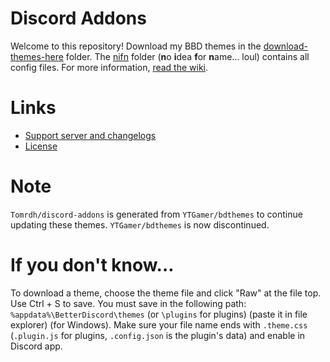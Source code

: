 # Discord Addons

Welcome to this repository! Download my BBD themes in the [download-themes-here](https://github.com/Tomrdh/discord-addons/tree/master/download-themes-here) folder. The [nifn](https://github.com/Tomrdh/discord-addons/tree/master/nifn) folder (**n**o **i**dea **f**or **n**ame… loul) contains all config files. For more information, [read the wiki](https://github.com/Tomrdh/discord-addons/wiki).

# Links

- [Support server and changelogs](https://discord.gg/Hx24Fdn)
- [License](https://github.com/Tomrdh/discord-addons/blob/master/LICENSE.md)

# Note

`Tomrdh/discord-addons` is generated from `YTGamer/bdthemes` to continue updating these themes. `YTGamer/bdthemes` is now discontinued.

# If you don't know…

To download a theme, choose the theme file and click "Raw" at the file top. Use Ctrl + S to save. You must save in the following path: `%appdata%\BetterDiscord\themes` (or `\plugins` for plugins) (paste it in file explorer) (for Windows). Make sure your file name ends with `.theme.css` (`.plugin.js` for plugins, `.config.json` is the plugin's data) and enable in Discord app.
